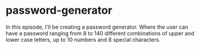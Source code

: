 # password-generator

In this episode, I'll be creating a password generator. Where the user can have a password ranging from
8 to 140 different combinations of upper and lower case letters, up to 10 numbers and 8 special characters.
